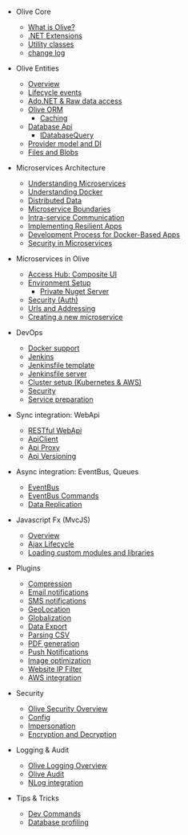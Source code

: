 * Olive Core
    * [What is Olive?](README.md)
    * [.NET Extensions](Core/Extensions.md)  
    * [Utility classes](Core/Utilities.md)
    * [change log](ChangeLog.md)
    
* Olive Entities
    * [Overview](Entities/Overview.md)
    * [Lifecycle events](Entities/Lifecycle.md)
    * [Ado.NET & Raw data access](Entities/RawDataAccess.md)
    * [Olive ORM](Entities/ORM.md)
       * [Caching](Entities/Cache.md)
    * [Database Api](Entities/Database.md)
       * [IDatabaseQuery](Entities/IDatabaseQuery.md)
    * [Provider model and DI](Entities/DI.md)
    * [Files and Blobs](Entities/Blob.md)

* Microservices Architecture
    * [Understanding Microservices](Microservices/UnderstandingMicroservices.md)
    * [Understanding Docker](Microservices/DockerMicroservices.md)
    * [Distributed Data](Microservices/DistributedDataInMicroservices.md)
    * [Microservice Boundaries](Microservices/MicroserviceBoundaries.md)
    * [Intra-service Communication](Microservices/IntraServiceCommunication.md)
    * [Implementing Resilient Apps](Microservices/ImplementingResilientApplications.md)
    * [Development Process for Docker-Based Apps](Microservices/DockerBasedApplications.md)
    * [Security in Microservices](Microservices/SecurityInMicroservices.md)
 
* Microservices in Olive
    * [Access Hub: Composite UI](Microservices/Overview.md)  
    * [Environment Setup](Microservices/Setup.md)
        * [Private Nuget Server](Microservices/PrivateNuget.md)
    * [Security (Auth)](Microservices/Security.md)
    * [Urls and Addressing](Microservices/Addressing.md)
    * [Creating a new microservice](Microservices/Create.New.md)
 

* DevOps
    * [Docker support](DevOps/Docker.md)
    * [Jenkins](DevOps/Jenkins.md)
    * [Jenkinsfile template](DevOps/MSharp-Jenkinsfile.md)
    * [Jenkinsfile server](DevOps/PreparingJenkinsServer.md)
    * [Cluster setup (Kubernetes & AWS)](DevOps/Cluster-setup.md)
    * [Security](DevOps/Security.md)
    * [Service preparation](DevOps/Service-preparation.md)
        
* Sync integration: WebApi
    * [RESTful WebApi](Api/WebApi.md)
    * [ApiClient](Api/ApiClient.md)
    * [Api Proxy](Api/Proxy.md)
    * [Api Versioning](Api/Versioning.md)

* Async integration: EventBus, Queues
    * [EventBus](Api/EventBus.md)
    * [EventBus Commands](Api/EventBusCommands.md)
    * [Data Replication](Api/Replication.md)

* Javascript Fx (MvcJS)
    * [Overview](MvcJS/Overview.md)
    * [Ajax Lifecycle](MvcJS/AjaxLifecycle.md)
    * [Loading custom modules and libraries](MvcJS/Library.md)
    
* Plugins
    * [Compression](Services/Compression.md)
    * [Email notifications](Services/Email.md)
    * [SMS notifications](Services/SMS.md)
    * [GeoLocation](Services/GeoLocation.md)
    * [Globalization]()
    * [Data Export]()
    * [Parsing CSV](Services/CSV.md)
    * [PDF generation]()
    * [Push Notifications](Services/PushNotification.md)
    * [Image optimization]()
    * [Website IP Filter]()
    * [AWS integration](Services/Aws.md)

* Security
    * [Olive Security Overview](Security/Security.md)
    * [Config](Security/Config.md)
    * [Impersonation]()
    * [Encryption and Decryption](Security/Encryption%20and%20Decryption.md)
    
* Logging & Audit
    * [Olive Logging Overview](Logging/Logging.md)
    * [Olive Audit](Logging/Audit.md)
    * [NLog integration](Logging/NLog.md)

* Tips & Tricks
    * [Dev Commands](Tips/DevCommands.md)
    * [Database profiling]()
     
